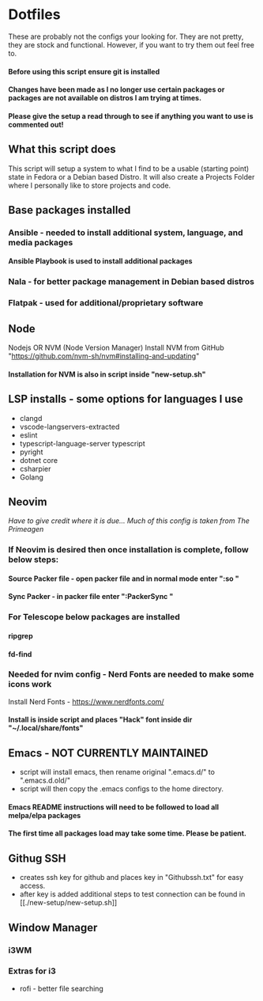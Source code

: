 # Dotfiles

These are probably not the configs your looking for.
They are not pretty, they are stock and functional. 
However, if you want to try them out feel free to.

#### Before using this script ensure git is installed
#### Changes have been made as I no longer use certain packages or packages are not available on distros I am trying at times.
#### Please give the setup a read through to see if anything you want to use is commented out!

## What this script does
This script will setup a system to what I find to be a usable (starting point) state in Fedora or a Debian based Distro.
It will also create a Projects Folder where I personally like to store projects and code.

## Base packages installed
### Ansible - needed to install additional system, language, and media packages
#### Ansible Playbook is used to install additional packages
### Nala - for better package management in Debian based distros
### Flatpak - used for additional/proprietary software

## Node
Nodejs OR NVM (Node Version Manager)
Install NVM from GitHub  
"https://github.com/nvm-sh/nvm#installing-and-updating"
#### Installation for NVM is also in script inside "new-setup.sh"

## LSP installs - some options for languages I use
- clangd
- vscode-langservers-extracted
- eslint
- typescript-language-server typescript
- pyright
- dotnet core
- csharpier
- Golang
  
## Neovim   

_Have to give credit where it is due... Much of this config is taken from The Primeagen_
### If Neovim is desired then once installation is complete, follow below steps:
#### Source Packer file - open packer file and in normal mode enter ":so <enter>"
#### Sync Packer - in packer file enter ":PackerSync <enter>"
  

### For Telescope below packages are installed
#### ripgrep  
#### fd-find

### Needed for nvim config - Nerd Fonts are needed to make some icons work
Install Nerd Fonts - https://www.nerdfonts.com/
#### Install is inside script and places "Hack" font inside dir "~/.local/share/fonts"

## Emacs - NOT CURRENTLY MAINTAINED
- script will install emacs, then rename original ".emacs.d/" to ".emacs.d.old/"
- script will then copy the .emacs configs to the home directory.
#### Emacs README instructions will need to be followed to load all melpa/elpa packages
#### The first time all packages load may take some time. Please be patient.

## Githug SSH
- creates ssh key for github and places key in "Githubssh.txt" for easy access.
- after key is added additional steps to test connection can be found in [[./new-setup/new-setup.sh]]

## Window Manager
### i3WM
### Extras for i3
- rofi - better file searching
